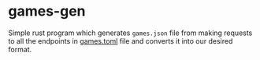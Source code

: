 # games-gen

Simple rust program which generates `games.json` file from making requests to all the endpoints in [games.toml](games.toml) file and converts it into our desired format.